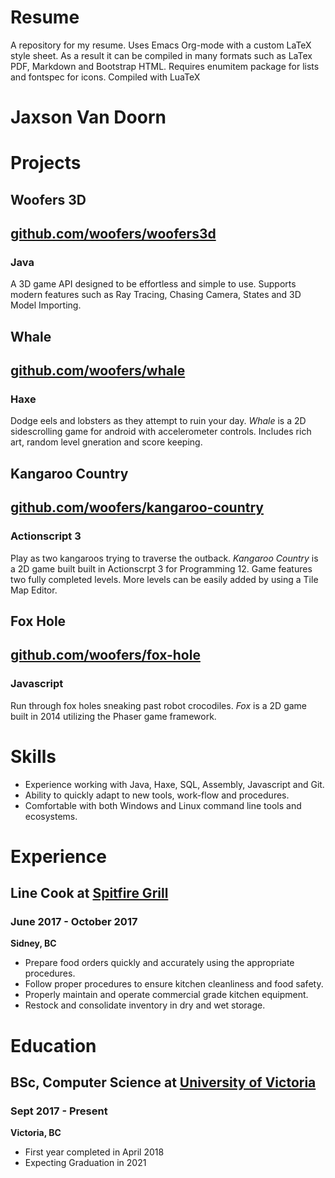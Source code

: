 
# Resume

A repository for my resume.
Uses Emacs Org-mode with a custom LaTeX style sheet.  As a result it can be compiled in many formats such as LaTex PDF, Markdown and Bootstrap HTML.
Requires enumitem package for lists and fontspec for icons.
Compiled with LuaTeX

# Jaxson Van Doorn

# Projects

## Woofers 3D

## [github.com/woofers/woofers3d](https://github.com/woofers/woofers3d)

### Java

A 3D game API designed to be effortless and simple to use.
Supports modern features such as Ray Tracing, Chasing Camera, States and 3D Model Importing.

## Whale

## [github.com/woofers/whale](https://github.com/woofers/whale)

### Haxe

Dodge eels and lobsters as they attempt to ruin your day.
*Whale* is a 2D sidescrolling game for android with accelerometer controls.  Includes rich art, random level gneration and score keeping.

## Kangaroo Country

## [github.com/woofers/kangaroo-country](https://github.com/woofers/kangaroo-country)

### Actionscript 3

Play as two kangaroos trying to traverse the outback.
*Kangaroo Country* is a 2D game built built in Actionscrpt 3 for Programming 12. Game features two fully completed levels. More levels can be easily added by using a Tile Map Editor.

## Fox Hole

## [github.com/woofers/fox-hole](https://github.com/woofers/fox-hole)

### Javascript

Run through fox holes sneaking past robot crocodiles.
*Fox* is a 2D game built in 2014 utilizing the Phaser game framework.

# Skills

-   Experience working with Java, Haxe, SQL, Assembly, Javascript and Git.
-   Ability to quickly adapt to new tools, work-flow and procedures.
-   Comfortable with both Windows and Linux command line tools and ecosystems.

# Experience

## Line Cook at [Spitfire Grill](https://www.spitfiregrill.ca/)

### June 2017 - October 2017

**Sidney, BC**
-   Prepare food orders quickly and accurately using the appropriate procedures.
-   Follow proper procedures to ensure kitchen cleanliness and food safety.
-   Properly maintain and operate commercial grade kitchen equipment.
-   Restock and consolidate inventory in dry and wet storage.

# Education

## BSc, Computer Science at [University of Victoria](https://www.uvic.ca/)

### Sept 2017 - Present

**Victoria, BC**
-   First year completed in April 2018
-   Expecting Graduation in 2021

